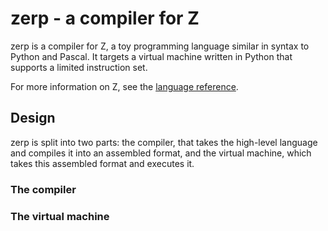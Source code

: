 # zerp - a compiler for Z

zerp is a compiler for Z, a toy programming language similar in syntax to
Python and Pascal. It targets a virtual machine written in Python that supports
a limited instruction set.

For more information on Z, see the [language reference](blob/master/Z.md).

## Design

zerp is split into two parts: the compiler, that takes the high-level language
and compiles it into an assembled format, and the virtual machine, which takes
this assembled format and executes it.

### The compiler

### The virtual machine
